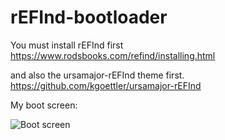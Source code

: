 # rEFInd-bootloader

You must install rEFInd first
https://www.rodsbooks.com/refind/installing.html

and also the ursamajor-rEFInd theme first.
https://github.com/kgoettler/ursamajor-rEFInd

My boot screen:

![Boot screen](https://discourse.nixos.org/uploads/default/original/2X/2/2ca7a176556a3afc125c9f69539f877f43e5863f.jpeg)
